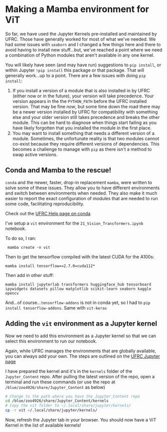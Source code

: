 # Making a Mamba environment for ViT

So far, we have used the Jupyter Kernels pre-installed and maintained by UFRC. Those have generally worked for most of what we've needed. We had some issues with `seaborn` and I changed a few things here and there to avoid having to install new stuff...but, we've reached a point where we need a combination of Python modules that aren't available in any one kernel.

You will likely have seen (and may have run) suggestions to `pip install`, or within Jupyter `!pip install` this package or that package. That will generally work...up to a point. There are a few issues with doing `pip install`:

1. If you install a version of a module that is also installed in by UFRC (either now or in the future), your version will take precedence. Your version appears in the the `PYTHON_PATH` before the UFRC installed version. That may be fine *now*, but some time down the road there may be a newer version installed by UFRC for compatibility with something else and your older version still takes precedence and breaks the other module. This can be hard to diagnose when things start failing as you have likely forgotten that you installed the module in the first place.
1. You may want to install something that needs a different version of a module. Sometimes, the unfortunate reality is that two modules cannot co-exist because they require different versions of dependencies. This becomes a challenge to manage with `pip` as there isn't a method to swap active versions.

## Conda and Mamba to the rescue!

`conda` and the newer, faster, drop-in replacement `mamba`, were written to solve some of these issues. They allow you to have different environments and switch between environments when needed. They also make it much easier to report the exact configuration of modules that are needed to run some code, facilitating reproducibility.

Check out the [UFRC Help page on conda](https://help.rc.ufl.edu/doc/Conda)

I've setup a `vit` environment for the `21_Vision_Transformers.ipynb` notebook.

To do so, I ran:

` mamba create -n vit`

Then to get the tensorflow compiled with the latest CUDA for the A100s:

`mamba install tensorflow==2.7.0=cuda112*`

Then add in other stuff:

`mamba install jupyterlab transformers huggingface_hub tensorboard ipywidgets datasets pillow matplotlib scikit-learn seaborn kaggle opencv`

And...of course...`tensorflow-addons` is not in conda yet, so I had to `pip install tensorflow-addons`. Same with `vit-keras`

## Adding the `vit` environment as a Jupyter kernel

Now we need to add this environment as a Jupyter kernel so that we can select this environment to run our notebook.

Again, while UFRC manages the environments that are globally available, you can always add your own. The steps are outlined on the [UFRC Jupyter page](https://help.rc.ufl.edu/doc/Jupyter_Notebooks#Personal_Kernels)

I have prepared the kernel and it's in the `kernels` folder of the `Jupyter_Content` repo. After pulling the latest version of the repo, open a terminal and run these commands (or use the repo at `/blue/zoo4926/share/Jupyter_Content` as below)

```bash
# Change to the path where you have the Jupyter_Content repo
cd /blue/zoo4926/share/Jupyter_Content/kernels
# Copy the vit folder to ~/.local/share/jupyter/kernels/
cp -r vit ~/.local/share/jupyter/kernels/
```

Now, refresh the Jupyter tab in your browser. You should now have a ViT Kernel in the list of available kernels!
